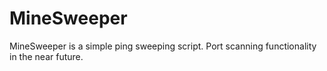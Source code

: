 # MineSweeper
MineSweeper is a simple ping sweeping script. Port scanning functionality in the near future.
